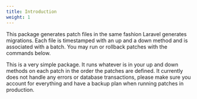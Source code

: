 ```yaml
---
title: Introduction
weight: 1
---
```


This package generates patch files in the same fashion Laravel generates migrations. Each file is timestamped with an up and a down method and is associated with a batch. You may run or rollback patches with the commands below.

This is a very simple package. It runs whatever is in your up and down methods on each patch in the order the patches are defined. It currently does not handle any errors or database transactions, please make sure you account for everything and have a backup plan when running patches in production.

